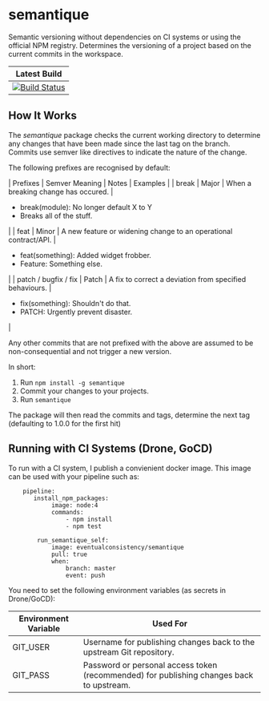 # semantique

Semantic versioning without dependencies on CI systems or using the official NPM registry. Determines the versioning
of a project based on the current commits in the workspace.

| Latest Build |
| ------------- |
| [![Build Status](http://drone.eventualconsistency.net/api/badges/steve-gray/semantique/status.svg)](http://drone.eventualconsistency.net/steve-gray/semantique) |

## How It Works
The _semantique_ package checks the current working directory to determine any
changes that have been made since the last tag on the branch. Commits use
semver like directives to indicate the nature of the change.

The following prefixes are recognised by default:

| Prefixes | Semver Meaning | Notes | Examples |
| break | Major | When a breaking change has occured. | <ul><li>break(module): No longer default X to Y</li><li>Breaks all of the stuff.</li></ul> |
| feat | Minor | A new feature or widening change to an operational contract/API. | <ul><li>feat(something): Added widget frobber.</li><li>Feature: Something else.</li></ul> | 
| patch / bugfix / fix | Patch | A fix to correct a deviation from specified behaviours. | <ul><li>fix(something): Shouldn't do that.</li><li>PATCH: Urgently prevent disaster.</li></ul> |

Any other commits that are not prefixed with the above are assumed
to be non-consequential and not trigger a new version.

In short:

  1. Run `npm install -g semantique`
  2. Commit your changes to your projects.
  3. Run `semantique`

The package will then read the commits and tags, determine the
next tag (defaulting to 1.0.0 for the first hit)

## Running with CI Systems (Drone, GoCD)
To run with a CI system, I publish a convienient docker image. This image can 
be used with your pipeline such as:


        pipeline:
           install_npm_packages:
                image: node:4
                commands:
                    - npm install
                    - npm test

            run_semantique_self:
                image: eventualconsistency/semantique
                pull: true
                when:
                    branch: master
                    event: push

You need to set the following environment variables (as secrets in Drone/GoCD):

| Environment Variable | Used For |
| - | - |
| GIT_USER | Username for publishing changes back to the upstream Git repository. |
| GIT_PASS | Password or personal access token (recommended) for publishing changes back to upstream. |


